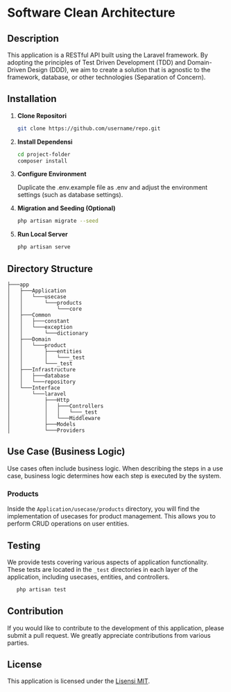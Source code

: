 # Software Clean Architecture

## Description

This application is a RESTful API built using the Laravel framework. By adopting the principles of Test Driven Development (TDD) and Domain-Driven Design (DDD), we aim to create a solution that is agnostic to the framework, database, or other technologies (Separation of Concern).

## Installation

1. **Clone Repositori**

    ```bash
    git clone https://github.com/username/repo.git
    ```

2. **Install Dependensi**

    ```bash
    cd project-folder
    composer install
    ```

3. **Configure Environment**

    Duplicate the .env.example file as .env and adjust the environment settings (such as database settings).

4. **Migration and Seeding (Optional)**

    ```bash
    php artisan migrate --seed
    ```

5. **Run Local Server**

    ```bash
    php artisan serve
    ```

## Directory Structure

```
├───app
│   ├───Application
│   │   └───usecase
│   │       └───products
│   │           └───core
│   ├───Common
│   │   ├───constant
│   │   └───exception
│   │       └───dictionary
│   ├───Domain
│   │   └───product
│   │       ├───entities
│   │       │   └───_test
│   │       └───_test
│   ├───Infrastructure
│   │   ├───database
│   │   └───repository
│   └───Interface
│       └───laravel
│           ├───Http
│           │   ├───Controllers
│           │   │   └───_test
│           │   └───Middleware
│           ├───Models
│           └───Providers

```

## Use Case (Business Logic)

Use cases often include business logic. When describing the steps in a use case, business logic determines how each step is executed by the system.

### Products

Inside the `Application/usecase/products` directory, you will find the implementation of usecases for product management. This allows you to perform CRUD operations on user entities.

## Testing

We provide tests covering various aspects of application functionality. These tests are located in the `_test` directories in each layer of the application, including usecases, entities, and controllers.

```bash
   php artisan test
```

## Contribution

If you would like to contribute to the development of this application, please submit a pull request. We greatly appreciate contributions from various parties.

## License

This application is licensed under the [Lisensi MIT](LICENSE).
